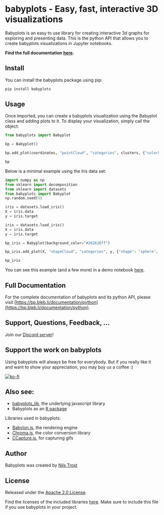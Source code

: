 # babyplots - Easy, fast, interactive 3D visualizations

Babyplots is an easy to use library for creating interactive 3d graphs for exploring and presenting data. This is the python API that allows you to create babyplots visualizations in Jupyter notebooks.

**Find the full documentation [here](https://bp.bleb.li/documentation/python).**


## Install

You can install the babyplots package using pip:

```sh
pip install babyplots
```

## Usage

Once imported, you can create a babyplots visualization using the Babyplot class and adding plots to it. To display your visualization, simply call the object:

```python
from babyplots import Babyplot

bp = Babyplot()

bp.add_plot(coordinates, "pointCloud", "categories", clusters, {"colorScale": "Paired"})

bp
```

Below is a minimal example using the Iris data set:

```python
import numpy as np
from sklearn import decomposition
from sklearn import datasets
from babyplots import Babyplot
np.random.seed(5)

iris = datasets.load_iris()
X = iris.data
y = iris.target

iris = datasets.load_iris()
X = iris.data
y = iris.target

bp_iris = Babyplot(background_color="#262626ff")

bp_iris.add_plot(X, "shapeCloud", "categories", y, {"shape": "sphere", "colorScale": "Set2", "showAxes": [True, True, True], "axisLabels": ["PC 1", "PC 2", "PC 3"]})

bp_iris
```

You can see this example (and a few more) in a demo notebook [here](https://derpylz.github.io/babyplots_py/).

## Full Documentation

For the complete documentation of babyplots and its python API, please visit [https://bp.bleb.li/documentation/python](https://bp.bleb.li/documentation/python).

## Support, Questions, Feedback, ...

Join our [Discord server](https://discord.gg/bbWxP8q)!

## Support the work on babyplots

Using babyplots will always be free for everybody. But if you really like it and want to show your appreciation, you may buy us a coffee :)

[![ko-fi](https://ko-fi.com/img/githubbutton_sm.svg)](https://ko-fi.com/D1D45DB4K)

## Also see:

* [babyplots_lib](https://github.com/derpylz/babyplots), the underlying javascript library
* Babyplots as an [R package](https://bitbucket.org/derpylz/babyplots)

Libraries used in babyplots:

* [Babylon.js](https://www.babylonjs.com/), the rendering engine
* [Chroma.js](https://gka.github.io/chroma.js/), the color conversion library
* [CCapture.js](https://github.com/spite/ccapture.js/), for capturing gifs

## Author

Babyplots was created by [Nils Trost](https://github.com/derpylz)

## License

Released under the [Apache 2.0 License](LICENSE).

Find the licenses of the included libraries [here](babyplots/js/babyplots.js.LICENSE.txt). Make sure to include this file if you use babyplots in your project.


